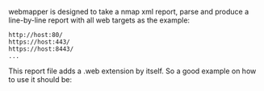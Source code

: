 webmapper is designed to take a nmap xml report, parse and produce a line-by-line report with all web targets as the example:


```
http://host:80/
https://host:443/
https://host:8443/
...
```
This report file adds a .web extension by itself. So a good example on how to use it should be:

```

